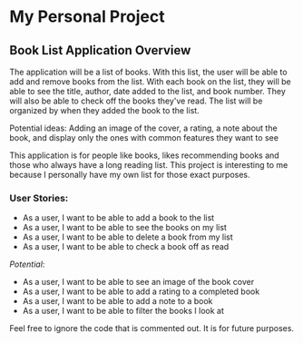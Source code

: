 # My Personal Project

## Book List Application Overview

The application will be a list of books. With this list, the user will be able to add and remove books from the list.
With each book on the list, they will be able to see the title, author, date added to the list, and book number. They 
will also be able to check off the books they've read. The list will be organized by when they added the book to the
list.

Potential ideas: Adding an image of the cover, a rating, a note about the book, and display only the ones with 
common features they want to see

This application is for people like books, likes recommending books and those who always have a long reading list. 
This project is interesting to me because I personally have my own list for those exact purposes.

### **User Stories**:
- As a user, I want to be able to add a book to the list
- As a user, I want to be able to see the books on my list
- As a user, I want to be able to delete a book from my list
- As a user, I want to be able to check a book off as read

*Potential*:
- As a user, I want to be able to see an image of the book cover
- As a user, I want to be able to add a rating to a completed book
- As a user, I want to be able to add a note to a book
- As a user, I want to be able to filter the books I look at

Feel free to ignore the code that is commented out. It is for future purposes.